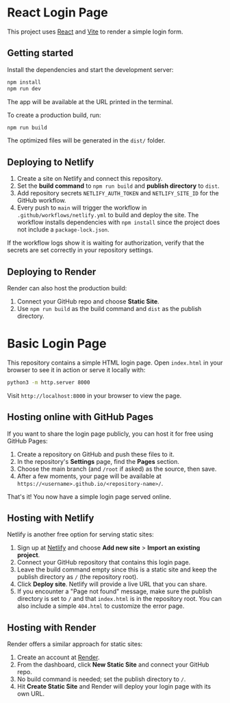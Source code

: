 # React Login Page

This project uses [React](https://react.dev/) and [Vite](https://vitejs.dev/) to render a simple login form.

## Getting started

Install the dependencies and start the development server:

```bash
npm install
npm run dev
```

The app will be available at the URL printed in the terminal.

To create a production build, run:

```bash
npm run build
```

The optimized files will be generated in the `dist/` folder.

## Deploying to Netlify

1. Create a site on Netlify and connect this repository.
2. Set the **build command** to `npm run build` and **publish directory** to `dist`.
3. Add repository secrets `NETLIFY_AUTH_TOKEN` and `NETLIFY_SITE_ID` for the GitHub workflow.
4. Every push to `main` will trigger the workflow in `.github/workflows/netlify.yml` to build and deploy the site.
   The workflow installs dependencies with `npm install` since the project does
   not include a `package-lock.json`.

If the workflow logs show it is waiting for authorization, verify that the secrets are set correctly in your repository settings.

## Deploying to Render

Render can also host the production build:

1. Connect your GitHub repo and choose **Static Site**.
2. Use `npm run build` as the build command and `dist` as the publish directory.

# Basic Login Page

This repository contains a simple HTML login page. Open `index.html` in your browser to see it in action or serve it locally with:

```bash
python3 -m http.server 8000
```

Visit `http://localhost:8000` in your browser to view the page.

## Hosting online with GitHub Pages

If you want to share the login page publicly, you can host it for free using GitHub Pages:

1. Create a repository on GitHub and push these files to it.
2. In the repository's **Settings** page, find the **Pages** section.
3. Choose the main branch (and `/root` if asked) as the source, then save.
4. After a few moments, your page will be available at `https://<username>.github.io/<repository-name>/`.

That's it! You now have a simple login page served online.

## Hosting with Netlify

Netlify is another free option for serving static sites:

1. Sign up at [Netlify](https://www.netlify.com/) and choose **Add new site** > **Import an existing project**.
2. Connect your GitHub repository that contains this login page.
3. Leave the build command empty since this is a static site and keep the publish directory as `/` (the repository root).
4. Click **Deploy site**. Netlify will provide a live URL that you can share.
5. If you encounter a "Page not found" message, make sure the publish directory is set to `/` and that `index.html` is in the repository root. You can also include a simple `404.html` to customize the error page.

## Hosting with Render

Render offers a similar approach for static sites:

1. Create an account at [Render](https://render.com/).
2. From the dashboard, click **New Static Site** and connect your GitHub repo.
3. No build command is needed; set the publish directory to `/`.
4. Hit **Create Static Site** and Render will deploy your login page with its own URL.
